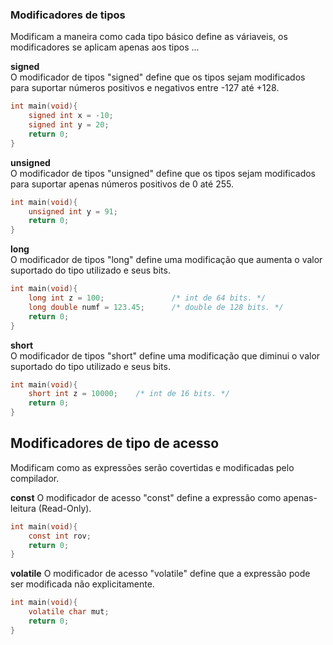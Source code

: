 ### **Modificadores de tipos** 
 Modificam a maneira como cada tipo básico define as váriaveis, os modificadores se aplicam apenas aos tipos ...

**signed**  
 O modificador de tipos "signed" define que os tipos sejam modificados para suportar números positivos e negativos entre -127 até +128.

```c
int main(void){
	signed int x = -10;
	signed int y = 20;
	return 0;
}
```

**unsigned**  
 O modificador de tipos "unsigned" define que os tipos sejam modificados para suportar apenas números positivos de 0 até 255.

```c
int main(void){
	unsigned int y = 91;
	return 0;
}
```

**long**  
 O modificador de tipos "long" define uma modificação que aumenta o valor suportado do tipo utilizado e seus bits.

```c
int main(void){
	long int z = 100; 				/* int de 64 bits. */
	long double numf = 123.45; 		/* double de 128 bits. */
	return 0;
}
```

**short**  
 O modificador de tipos "short" define uma modificação que diminui o valor suportado do tipo utilizado e seus bits.

```c
int main(void){
	short int z = 10000;	/* int de 16 bits. */
	return 0;
}
```

## **Modificadores de tipo de acesso** 
 Modificam como as expressões serão covertidas e modificadas pelo compilador.

**const**
 O modificador de acesso "const" define a expressão como apenas-leitura (Read-Only).

```c
int main(void){
	const int rov;
	return 0;
}
```

**volatile** 
 O modificador de acesso "volatile" define que a expressão pode ser modificada não explicitamente.

```c
int main(void){
	volatile char mut;
	return 0;
}
```
